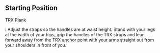 ## Starting Position

TRX Plank

:   Adjust the straps so the handles are at waist height.  Stand with your legs at the width of your hips, grip the handles of the TRX straps and lean forward away from the TRX anchor point with your arms straight out from your shoulders in front of you.